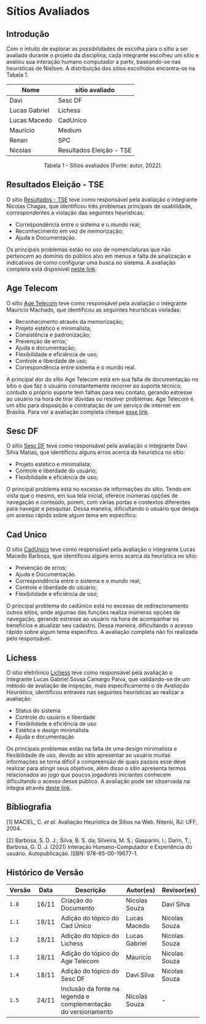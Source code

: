 # Sítios Avaliados

## Introdução

Com o intuito de explorar as possibilidades de escolha para o sítio a ser avaliado durante o projeto da disciplina, cada integrante escolheu um sítio e avaliou sua interação humano computador a partir, baseando-se nas heurísticas de Nielsen. A distribuição dos sítios escolhidos encontra-se na Tabela 1.

| Nome          | sítio avaliado            |
| ------------- | ------------------------ |
| Davi          | Sesc DF                  |
| Lucas Gabriel | Lichess                  |
| Lucas Macedo  | CadUnico                 |
| Maurício      | Medium                   |
| Renan         | SPC                      |
| Nicolas       | Resultados Eleição - TSE |

<div style="text-align: center">
<p> Tabela 1 - Sítios avaliados (Fonte: autor, 2022).</p>
</div>

## Resultados Eleição - TSE

O sítio [Resultados - TSE](https://resultados.tse.jus.br/oficial/app/index.html#/eleicao/resultados) teve como responsável pela avaliação o integrante Nicolas Chagas, que identificou três problemas principais de usabilidade, correspondentes a violação das seguintes heurísticas:

- Correspondência entre o sistema e o mundo real;
- Reconhecimento em vez de memorização;
- Ajuda e Documentação.

Os principais problemas estão no uso de nomenclaturas que não pertencem ao domínio do público alvo em menus e falta de sinalização e indicativos de como configurar uma busca no sistema. A avaliação completa está disponível [neste link](sítios_avaliados/resultados_tse.md).

## Age Telecom

O sítio [Age Telecom](https://www.agetelecom.com.br) teve como responsável pela avaliação o integrante Mauricio Machado, que identificou as seguintes heurísticas violadas:

- Reconhecimento através da memorização;
- Projeto estético e minimalista;
- Consistência e padronização;
- Prevenção de erros;
- Ajuda e documentação;
- Flexibilidade e eficiência de uso;
- Controle e liberdade de uso;
- Correspondência entre sistema e o mundo real.

A principal dor do sítio Age Telecom está em sua falta de documentação no sítio o que faz o usuário constantemente recorrer ao suporte técnico, contudo o próprio suporte tem falhas para seu contato, gerando estresse ao usuário na hora de tirar dúvidas ou resolver problemas.
Age Telecom é um sítio para disposição e contratação de um serviço de internet em Brasília. Para ver a avaliação completa cheque [esse link](sítios_avaliados/resultados_age_telecom.md).

## Sesc DF

O sítio [Sesc DF](https://www.sescdf.com.br) teve como responsável pela avaliação o integrante Davi Silva Matias, que identificou alguns erros acerca da heurística no sítio:

- Projeto estético e minimalista;
- Controle e liberdade do usuário;
- Flexibilidade e eficiência de uso;

O principal problema está no excesso de informações do sítio. Tendo em vista que o mesmo, em sua tela inicial, oferece inúmeras opções de navegação e conteúdo, porem, com várias portas e contextos diferentes para navegar e pesquisar. Dessa maneira, dificultando o usuário que deseja um acesso rápido sobre algum tema em específico.

## Cad Unico

O sítio [CadUnico](https://cadunico.dataprev.gov.br/#/home) teve como responsável pela avaliação o integrante Lucas Macedo Barboza, que identificou alguns erros acerca da heurística no sítio:

- Prevenção de erros;
- Ajuda e Documentação.
- Correspondência entre o sistema e o mundo real;
- Controle e liberdade do usuário;
- Flexibilidade e eficiência de uso;

O principal problema do cadúnico está no excesso de redirecionamento outros sítios, onde algumas das funções realiza inúmeras opções de navegação, gerando estresse ao usuário na hora de acompanhar os benefícios e atualizar seu cadastro. Dessa maneira, dificultando o acesso rápido sobre algum tema específico.
A avaliação completa não foi realizada pelo responsável.

## Lichess

O sítio eletrônico [Lichess](https://lichess.org) teve como responsável pela avaliação o integrante Lucas Gabriel Sousa Camargo Paiva, que validando-se de um método de avaliação de inspeção, mais especificamente o de _Avaliação Heurística_, identificou entraves nas seguintes heurísticas ao realizar a avaliação:

- Status do sistema
- Controle do usuário e liberdade
- Flexibilidade e eficiência de uso
- Estética e design minimalista
- Ajuda e documentação

Os principais problemas estão na falta de uma design minimalista e flexibilidade de uso, devido ao sítio apresentar ao usuário muitas informações se torna difícil a compreensão de quais passos esse deve realizar para atingir seus objetivos, além disso o sítio apresenta termos relacionados ao jogo que poucos jogadores iniciantes conhecem dificultando o acesso desse público. A avaliação pode ser observada na íntegra através [deste link](sítios_avaliados/resultados_lichess.pdf).

## Bibliografia

[1] MACIEL, C. _et al_. Avaliação Heurística de Sítios na Web. Niterói, RJ: UFF, 2004.

[2] Barbosa, S. D. J.; Silva, B. S. da; Silveira, M. S.; Gasparini, I.; Darin, T.; Barbosa, G. D. J. (2021) Interação Humano-Computador e Experiência do usuário. Autopublicação. ISBN: 978-65-00-19677-1.

## Histórico de Versão

| Versão | Data  | Descrição                 |Autor(es)        |  Revisor(es) |
| ------ | ----- | ------------- | ----------------------------- | ------- |
| `1.0`    | 16/11 |  Criação do Documento          |  Nicolas Souza | Davi Silva     |
| `1.1`    | 18/11 |  Adição do tópico do Cad Único | Lucas Macedo  | Nicolas Souza  |
| `1.2`    | 18/11  | Adição do tópico do Lichess | Lucas Gabriel  |  Nicolas Souza  |
| `1.3`    | 18/11      | Adição do tópico do Age Telecom | Maurício    |  Nicolas Souza  |
| `1.4`    | 18/11     | Adição do tópico do Sesc DF | Davi Silva  |  Nicolas Souza  |
| `1.5`    | 24/11  | Inclusão da fonte na legenda e complementação do versionamento | Nicolas Souza| - |
